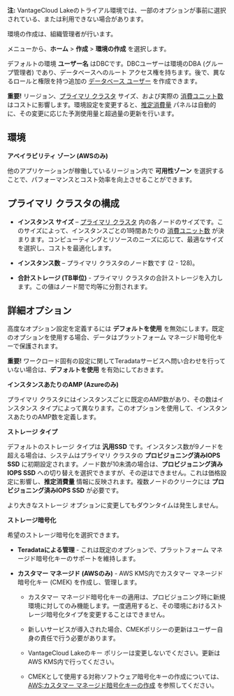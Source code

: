 **注:** VantageCloud Lakeのトライアル環境では、一部のオプションが事前に選択されている、または利用できない場合があります。

環境の作成は、組織管理者が行います。

メニューから、**ホーム** \> **作成** \> **環境の作成** を選択します。

デフォルトの環境 **ユーザー名** はDBCです。DBCユーザーは環境のDBA (グループ管理者) であり、データベースへのルート アクセス権を持ちます。後で、異なるロールと権限を持つ追加の [データベース ユーザー](wxe1659392685092.md) を作成できます。

**重要!** リージョン、[プライマリ クラスタ](isb1696461636881.md) サイズ、および実際の [消費ユニット数](onj1682104977691.md) はコストに影響します。環境設定を変更すると、[推定消費量](aow1703107228725.md) パネルは自動的に、その変更に応じた予測使用量と超過量の更新を行います。

環境
----

**アベイラビリティ ゾーン (AWSのみ)**

他のアプリケーションが稼働しているリージョン内で **可用性ゾーン** を選択することで、パフォーマンスとコスト効率を向上させることができます。

プライマリ クラスタの構成
-------------------------

-   **インスタンス サイズ** – [プライマリ クラスタ](nmr1658424425362.md) 内の各ノードのサイズです。このサイズによって、インスタンスごとの1時間あたりの [消費ユニット数](tdv1682522711429.md) が決まります。コンピューティングとリソースのニーズに応じて、最適なサイズを選択し、コストを最適化します。

-   **インスタンス数** – プライマリ クラスタのノード数です (2 - 128)。

-   **合計ストレージ (TB単位)** - プライマリ クラスタの合計ストレージを入力します。この値はノード間で均等に分割されます。

詳細オプション
--------------

高度なオプション設定を定義するには **デフォルトを使用** を無効にします。既定のオプションを使用する場合、データはプラットフォーム マネージド暗号化キーで保護されます。

**重要!** ワークロード固有の設定に関してTeradataサービスへ問い合わせを行っていない場合は、**デフォルトを使用** を有効にしておきます。

**インスタンスあたりのAMP (Azureのみ)**

プライマリ クラスタにはインスタンスごとに既定のAMP数があり、その数はインスタンス タイプによって異なります。このオプションを使用して、インスタンスあたりのAMP数を定義します。

**ストレージ タイプ**

デフォルトのストレージ タイプは **汎用SSD** です。インスタンス数が9ノードを超える場合は、システムはプライマリ クラスタの **プロビジョニング済みIOPS SSD** に初期設定されます。ノード数が10未満の場合は、**プロビジョニング済みIOPS SSD** への切り替えを選択できますが、その逆はできません。これは価格設定に影響し、**推定消費量** 情報に反映されます。複数ノードのクリークには **プロビジョニング済みIOPS SSD** が必要です。

より大きなストレージ オプションに変更してもダウンタイムは発生しません。

**ストレージ暗号化**

希望のストレージ暗号化を選択できます。

-   **Teradataによる管理** - これは既定のオプションで、プラットフォーム マネージド暗号化キーのサポートを維持します。

-   **カスタマー マネージド (AWSのみ)** - AWS KMS内でカスタマー マネージド暗号化キー (CMEK) を作成し、管理します。

    -   カスタマー マネージド暗号化キーの適用は、プロビジョニング時に新規環境に対してのみ機能します。一度適用すると、その環境におけるストレージ暗号化タイプを変更することはできません。

    -   新しいサービスが導入された場合、CMEKポリシーの更新はユーザー自身の責任で行う必要があります。

    -   VantageCloud Lakeのキー ポリシーは変更しないでください。更新はAWS KMS内で行ってください。

    -   CMEKとして使用する対称ソフトウェア暗号化キーの作成については、[AWS:カスタマー マネージド暗号化キーの作成](https://docs.teradata.com/access/sources/dita/topic?dita:topicPath=qly1704828971494.dita) を参照してください。
